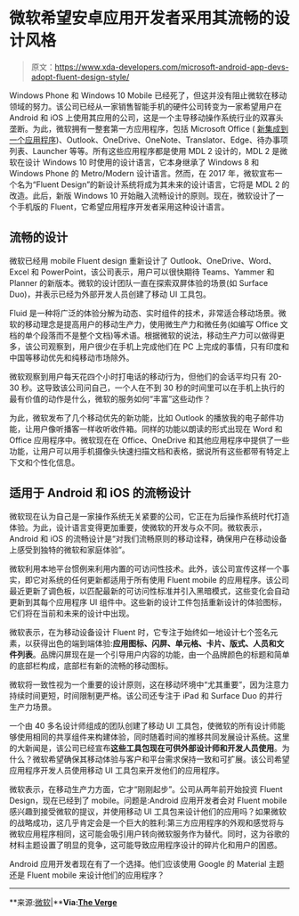 # 微软希望安卓应用开发者采用其流畅的设计风格

> 原文：<https://www.xda-developers.com/microsoft-android-app-devs-adopt-fluent-design-style/>

Windows Phone 和 Windows 10 Mobile 已经死了，但这并没有阻止微软在移动领域的努力。该公司已经从一家销售智能手机的硬件公司转变为一家希望用户在 Android 和 iOS 上使用其应用的公司，这是一个主导移动操作系统行业的双寡头垄断。为此，微软拥有一整套第一方应用程序，包括 Microsoft Office ( [新集成到一个应用程序](https://www.xda-developers.com/microsoft-office-android-combines-word-excel-powerpoint/))、Outlook、OneDrive、OneNote、Translator、Edge、待办事项列表、Launcher 等等。所有这些应用程序都是使用 MDL 2 设计的，MDL 2 是微软在设计 Windows 10 时使用的设计语言，它本身继承了 Windows 8 和 Windows Phone 的 Metro/Modern 设计语言。然而，在 2017 年，微软宣布一个名为“Fluent Design”的新设计系统将成为其未来的设计语言，它将是 MDL 2 的改造。此后，新版 Windows 10 开始融入流畅设计的原则。现在，微软设计了一个手机版的 Fluent，它希望应用程序开发者采用这种设计语言。

## 流畅的设计

微软已经用 mobile Fluent design 重新设计了 Outlook、OneDrive、Word、Excel 和 PowerPoint，该公司表示，用户可以很快期待 Teams、Yammer 和 Planner 的新版本。微软的设计团队一直在探索双屏体验的场景(如 Surface Duo)，并表示已经为外部开发人员创建了移动 UI 工具包。

Fluid 是一种将广泛的体验分解为动态、实时组件的技术，非常适合移动场景。微软的移动理念是提高用户的移动生产力，使用微生产力和微任务(如编写 Office 文档的单个段落而不是整个文档)等术语。根据微软的说法，移动生产力可以做得更多，该公司观察到，用户很少在手机上完成他们在 PC 上完成的事情，只有印度和中国等移动优先和纯移动市场除外。

微软观察到用户每天花四个小时打电话的移动行为，但他们的会话平均只有 20-30 秒。这导致该公司问自己，一个人在不到 30 秒的时间里可以在手机上执行的最有价值的动作是什么，微软的服务如何“丰富”这些动作？

为此，微软发布了几个移动优先的新功能，比如 Outlook 的播放我的电子邮件功能，让用户像听播客一样收听收件箱。同样的功能以朗读的形式出现在 Word 和 Office 应用程序中。微软现在在 Office、OneDrive 和其他应用程序中提供了一些功能，让用户可以用手机摄像头快速扫描文档和表格，据说所有这些都带有特定上下文和个性化信息。

## 适用于 Android 和 iOS 的流畅设计

微软现在认为自己是一家操作系统无关紧要的公司，它正在为后操作系统时代打造体验。为此，设计语言变得更加重要，使微软的开发与众不同。微软表示，Android 和 iOS 的流畅设计是“对我们流畅原则的移动诠释，确保用户在移动设备上感受到独特的微软和家庭体验”。

微软利用本地平台惯例来利用内置的可访问性技术。此外，该公司宣传这样一个事实，即它对系统的任何更新都适用于所有使用 Fluent mobile 的应用程序。该公司最近更新了调色板，以匹配最新的可访问性标准并引入黑暗模式，这些变化会自动更新到其每个应用程序 UI 组件中。这些新的设计工件包括重新设计的体验图标，它们将在当前和未来的设计中出现。

微软表示，在为移动设备设计 Fluent 时，它专注于始终如一地设计七个签名元素，以获得出色的端到端体验:**应用图标、闪屏、单元格、卡片、版式、人员和文件列表**。品牌闪屏现在是一个引导用户内容的功能，由一个品牌颜色的标题和简单的底部栏构成，底部栏有新的流畅的移动图标。

微软将一致性视为一个重要的设计原则，这在移动环境中“尤其重要”，因为注意力持续时间更短，时间限制更严格。该公司还专注于 iPad 和 Surface Duo 的并行生产力场景。

一个由 40 多名设计师组成的团队创建了移动 UI 工具包，使微软的所有设计师能够使用相同的共享组件来构建体验，同时随着时间的推移共同发展设计系统。这里的大新闻是，该公司已经宣布**这些工具包现在可供外部设计师和开发人员使用**。为什么？微软希望确保其移动体验与客户和平台需求保持一致和可扩展。该公司希望应用程序开发人员使用移动 UI 工具包来开发他们的应用程序。

微软表示，在移动生产力方面，它才“刚刚起步”。公司从两年前开始投资 Fluent Design，现在已经到了 mobile。问题是:Android 应用开发者会对 Fluent mobile 感兴趣到接受微软的提议，并使用移动 UI 工具包来设计他们的应用吗？如果微软的战略成功，这几乎肯定会是一个巨大的胜利:第三方应用程序的外观和感觉将与微软应用程序相同，这可能会吸引用户转向微软服务作为替代。同时，这为谷歌的材料主题设置了明显的竞争，这可能导致应用程序设计的碎片化和用户的困惑。

Android 应用开发者现在有了一个选择。他们应该使用 Google 的 Material 主题还是 Fluent mobile 来设计他们的应用程序？

* * *

**来源:[微软](https://medium.com/microsoft-design/microsoft365mobile-3b5b7782152c)|****Via:[The Verge](https://www.theverge.com/2019/12/5/20996748/microsoft-fluent-design-mobile-office-apps-new-updates-features)**